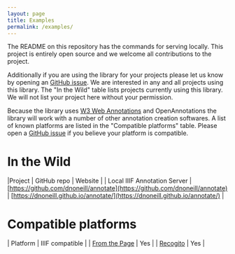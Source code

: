 ```yaml
---
layout: page
title: Examples
permalink: /examples/
---
```


The README on this repository has the commands for serving locally. This project is entirely open source and we welcome all contributions to the project.

Additionally if you are using the library for your projects please let us know by opening an [GitHub issue](https://github.com/NCSU-Libraries/iiif-annotation/issues). We are interested in any and all projects using this library. The "In the Wild" table lists projects currently using this library. We will not list your project here without your permission.

Because the library uses [W3 Web Annotations](https://www.w3.org/TR/annotation-model/) and OpenAnnotations the library will work with a number of other annotation creation softwares. A list of known platforms are listed in the "Compatible platforms" table. Please open a [GitHub issue](https://github.com/NCSU-Libraries/iiif-annotation/issues) if you believe your platform is compatible.

# In the Wild

|Project | GitHub repo | Website |
| Local IIIF Annotation Server | [https://github.com/dnoneill/annotate](https://github.com/dnoneill/annotate) | [https://dnoneill.github.io/annotate/](https://dnoneill.github.io/annotate/) |

# Compatible platforms

| Platform | IIIF compatible |
| [From the Page](https://fromthepage.com) | Yes |
| [Recogito](https://recogito.pelagios.org) | Yes |
